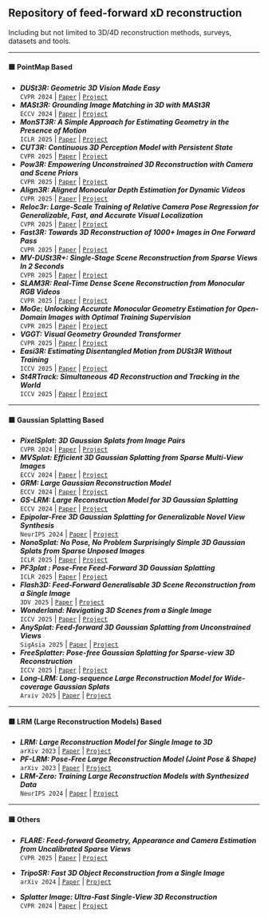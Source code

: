## Repository of feed-forward xD reconstruction
Including but not limited to 3D/4D reconstruction methods, surveys, datasets and tools. 

---

#### 🟦 PointMap Based
* **_DUSt3R: Geometric 3D Vision Made Easy_** <br>
`CVPR 2024` | [`Paper`](https://arxiv.org/pdf/2312.14132) | [`Project`](https://dust3r.europe.naverlabs.com/)
* **_MASt3R: Grounding Image Matching in 3D with MASt3R_** <br>
`ECCV 2024` | [`Paper`](https://arxiv.org/abs/2406.09756) | [`Project`](https://github.com/naver/mast3r)
* **_MonST3R: A Simple Approach for Estimating Geometry in the Presence of Motion_** <br>
`ICLR 2025` | [`Paper`](https://arxiv.org/pdf/2410.03825) | [`Project`](https://monst3r-project.github.io/)
* **_CUT3R: Continuous 3D Perception Model with Persistent State_** <br>
`CVPR 2025` | [`Paper`](https://arxiv.org/abs/2501.12387) | [`Project`](https://cut3r.github.io/)
* **_Pow3R: Empowering Unconstrained 3D Reconstruction with Camera and Scene Priors_** <br>
`CVPR 2025` | [`Paper`](https://arxiv.org/pdf/2503.17316) | [`Project`](https://europe.naverlabs.com/research/publications/pow3r-empowering-unconstrained-3d-reconstruction-with-camera-and-scene-priors/)
* **_Align3R: Aligned Monocular Depth Estimation for Dynamic Videos_** <br>
`CVPR 2025` | [`Paper`](https://arxiv.org/pdf/2412.03079) | [`Project`](https://github.com/jiah-cloud/Align3R)
* **_Reloc3r: Large-Scale Training of Relative Camera Pose Regression for Generalizable, Fast, and Accurate Visual Localization_** <br>
`CVPR 2025` | [`Paper`](https://arxiv.org/pdf/2412.08376) | [`Project`](https://github.com/ffrivera0/reloc3r)
* **_Fast3R: Towards 3D Reconstruction of 1000+ Images in One Forward Pass_** <br>
`CVPR 2025` | [`Paper`](https://openaccess.thecvf.com/content/CVPR2025/html/Yang_Fast3R_Towards_3D_Reconstruction_of_1000_Images_in_One_Forward_CVPR_2025_paper.html) | [`Project`](https://fast3r-3d.github.io/)
* **_MV-DUSt3R+: Single-Stage Scene Reconstruction from Sparse Views In 2 Seconds_** <br>
`CVPR 2025` | [`Paper`](https://openaccess.thecvf.com/content/CVPR2025/papers/Tang_MV-DUSt3R_Single-Stage_Scene_Reconstruction_from_Sparse_Views_In_2_Seconds_CVPR_2025_paper.pdf) | [`Project`](https://mv-dust3rp.github.io/)
* **_SLAM3R: Real-Time Dense Scene Reconstruction from Monocular RGB Videos_** <br>
`CVPR 2025` | [`Paper`](https://openaccess.thecvf.com/content/CVPR2025/papers/Liu_SLAM3R_Real-Time_Dense_Scene_Reconstruction_from_Monocular_RGB_Videos_CVPR_2025_paper.pdf) | [`Project`](https://github.com/PKU-VCL-3DV/SLAM3R)
* **_MoGe: Unlocking Accurate Monocular Geometry Estimation for Open-Domain Images with Optimal Training Supervision_** <br>
`CVPR 2025` | [`Paper`](https://openaccess.thecvf.com/content/CVPR2025/papers/Wang_MoGe_Unlocking_Accurate_Monocular_Geometry_Estimation_for_Open-Domain_Images_with_CVPR_2025_paper.pdf) | [`Project`](https://github.com/facebookresearch/vggt)
* **_VGGT: Visual Geometry Grounded Transformer_** <br>
`CVPR 2025` | [`Paper`](https://arxiv.org/abs/2503.11651) | [`Project`](https://github.com/facebookresearch/vggt)
* **_Easi3R: Estimating Disentangled Motion from DUSt3R Without Training_** <br>
`ICCV 2025` | [`Paper`](https://arxiv.org/abs/2503.24391) | [`Project`](https://github.com/Inception3D/Easi3R)
* **_St4RTrack: Simultaneous 4D Reconstruction and Tracking in the World_** <br>
`ICCV 2025` | [`Paper`](https://arxiv.org/pdf/2504.13152) | [`Project`](https://github.com/microsoft/MoGe)
---

#### 🟩 Gaussian Splatting Based
* **_PixelSplat: 3D Gaussian Splats from Image Pairs_** <br>
`CVPR 2024` | [`Paper`](https://arxiv.org/abs/2312.12337) | [`Project`](https://github.com/dcharatan/pixelsplat)
* **_MVSplat: Efficient 3D Gaussian Splatting from Sparse Multi-View Images_** <br>
`ECCV 2024` | [`Paper`](https://arxiv.org/abs/2403.14627) | [`Project`](https://donydchen.github.io/mvsplat/)
* **_GRM: Large Gaussian Reconstruction Model_** <br>
`ECCV 2024` | [`Paper`](https://www.ecva.net/papers/eccv_2024/papers_ECCV/papers/02257.pdf) | [`Project`](https://justimyhxu.github.io/projects/grm/)
* **_GS-LRM: Large Reconstruction Model for 3D Gaussian Splatting_** <br>
`ECCV 2024` | [`Paper`](https://arxiv.org/abs/2404.19702) | [`Project`](https://sai-bi.github.io/project/gs-lrm/)
* **_Epipolar-Free 3D Gaussian Splatting for Generalizable Novel View Synthesis_** <br>
`NeurIPS 2024` | [`Paper`](https://proceedings.neurips.cc/paper_files/paper/2024/file/45ed1a72597594c097152ef9cc187762-Paper-Conference.pdf) | [`Project`](https://tatakai1.github.io/efreesplat/)
* **_NonoSplat: No Pose, No Problem Surprisingly Simple 3D Gaussian Splats from Sparse Unposed Images_** <br>
`ICLR 2025` | [`Paper`](https://arxiv.org/pdf/2410.24207) | [`Project`](https://noposplat.github.io/)
* **_PF3plat : Pose-Free Feed-Forward 3D Gaussian Splatting_** <br>
`ICLR 2025` | [`Paper`](https://openreview.net/pdf?id=VjI1NnsW4t) | [`Project`](https://github.com/cvlab-kaist/PF3plat)
* **_Flash3D: Feed-Forward Generalisable 3D Scene Reconstruction from a Single Image_** <br>
`3DV 2025` | [`Paper`](https://arxiv.org/abs/2406.04343) | [`Project`](https://github.com/eldar/flash3d)
* **_Wonderland: Navigating 3D Scenes from a Single Image_** <br>
`ICCV 2025` | [`Paper`](https://arxiv.org/abs/2412.12091) | [`Project`](https://snap-research.github.io/wonderland/)
* **_AnySplat: Feed-forward 3D Gaussian Splatting from Unconstrained Views_** <br>
`SigAsia 2025` | [`Paper`](https://arxiv.org/abs/2505.23716) | [`Project`](https://city-super.github.io/anysplat/)
* **_FreeSplatter: Pose-free Gaussian Splatting for Sparse-view 3D Reconstruction_** <br>
`ICCV 2025` | [`Paper`](https://arxiv.org/abs/2412.09573) | [`Project`](https://github.com/TencentARC/FreeSplatter)
* **_Long-LRM: Long-sequence Large Reconstruction Model for Wide-coverage Gaussian Splats_** <br>
`Arxiv 2025` | [`Paper`](https://arxiv.org/abs/2410.12781) | [`Project`]()


---

#### 🟥 LRM (Large Reconstruction Models) Based
* **_LRM: Large Reconstruction Model for Single Image to 3D_** <br>
`arXiv 2023` | [`Paper`](https://arxiv.org/abs/2311.04400) | [`Project`](https://yiconghong.me/LRM/)
* **_PF-LRM: Pose-Free Large Reconstruction Model (Joint Pose & Shape)_** <br>
`arXiv 2023` | [`Paper`](https://arxiv.org/abs/2311.12024) | [`Project`](https://pf-lrm.github.io/project/)
* **_LRM-Zero: Training Large Reconstruction Models with Synthesized Data_** <br>
`NeurIPS 2024` | [`Paper`](https://arxiv.org/abs/2406.09371) | [`Project`](https://desaixie.github.io/lrm-zero/)

---

#### 🟨 Others
* **_FLARE: Feed-forward Geometry, Appearance and Camera Estimation from Uncalibrated Sparse Views_** <br>
`CVPR 2025` | [`Paper`](https://openaccess.thecvf.com/content/CVPR2025/papers/Zhang_FLARE_Feed-forward_Geometry_Appearance_and_Camera_Estimation_from_Uncalibrated_Sparse_CVPR_2025_paper.pdf) | [`Project`](https://zhanghe3z.github.io/FLARE/)

* **_TripoSR: Fast 3D Object Reconstruction from a Single Image_** <br>
`arXiv 2024` | [`Paper`](https://arxiv.org/abs/2403.02151) | [`Project`](https://github.com/VAST-AI-Research/TripoSR)
* **_Splatter Image: Ultra-Fast Single-View 3D Reconstruction_** <br>
`CVPR 2024` | [`Paper`](https://openaccess.thecvf.com/content/CVPR2024/papers/Szymanowicz_Splatter_Image_Ultra-Fast_Single-View_3D_Reconstruction_CVPR_2024_paper.pdf) | [`Project`](https://github.com/akhaliq/splatter-image)
